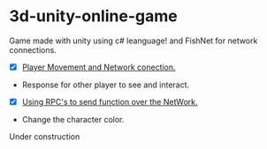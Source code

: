 # 3d-unity-online-game
Game made with unity using c# leanguage! and FishNet for network connections.

- [x] [Player Movement and Network conection.](https://github.com/Underewarrr/3d-unity-online-game/pull/1)
* Response for other player to see and interact.
- [x] [Using RPC's to send function over the NetWork.](https://github.com/Underewarrr/3d-unity-online-game/pull/2)
* Change the character color.

Under construction
